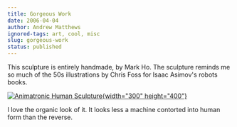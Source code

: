 ```yaml
---
title: Gorgeous Work
date: 2006-04-04
author: Andrew Matthews
ignored-tags: art, cool, misc
slug: gorgeous-work
status: published
---
```


This sculpture is entirely handmade, by Mark Ho. The sculpture reminds me so much of the 50s illustrations by Chris Foss for Isaac Asimov's robots books.

[![Animatronic Human Sculpture](http://www.makezine.com/blog/HoArt3.jpg){width="300" height="400"}](http://www.makezine.com/blog/archive/2006/04/animatronic_human_sculpture.html?CMP=OTC-0D6B48984890)

I love the organic look of it. It looks less a machine contorted into human form than the reverse.
